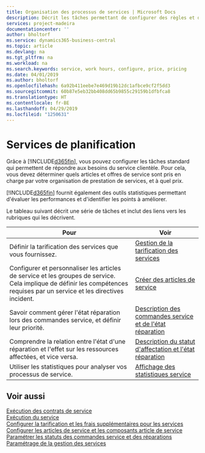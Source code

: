 ```yaml
---
title: Organisation des processus de services | Microsoft Docs
description: Décrit les tâches permettant de configurer des règles et des valeurs pour définir vos stratégies de services et vos processus de vente.
services: project-madeira
documentationcenter: ''
author: bholtorf
ms.service: dynamics365-business-central
ms.topic: article
ms.devlang: na
ms.tgt_pltfrm: na
ms.workload: na
ms.search.keywords: service, work hours, configure, price, pricing
ms.date: 04/01/2019
ms.author: bholtorf
ms.openlocfilehash: 6a92b411eebe7e469d19b12dc1afbce9cf2f5dd3
ms.sourcegitcommit: 60b87e5eb32bb408dd65b9855c29159b1dfbfca8
ms.translationtype: HT
ms.contentlocale: fr-BE
ms.lasthandoff: 04/29/2019
ms.locfileid: "1250631"
---
```

# <a name="planning-services"></a>Services de planification
Grâce à [!INCLUDE[d365fin](includes/d365fin_md.md)], vous pouvez configurer les tâches standard qui permettent de répondre aux besoins du service clientèle. Pour cela, vous devez déterminer quels articles et offres de service sont pris en charge par votre organisation de prestation de services, et à quel prix.   

[!INCLUDE[d365fin](includes/d365fin_md.md)] fournit également des outils statistiques permettant d'évaluer les performances et d'identifier les points à améliorer.
  
Le tableau suivant décrit une série de tâches et inclut des liens vers les rubriques qui les décrivent.   
  
|**Pour**|**Voir**|  
|------------|-------------|  
|Définir la tarification des services que vous fournissez.|[Gestion de la tarification des services](service-service-price-management.md)|
|Configurer et personnaliser les articles de service et les groupes de service. Cela implique de définir les compétences requises par un service et les directives incident.| [Créer des articles de service](service-how-to-create-service-items.md)|  
|Savoir comment gérer l'état réparation lors des commandes service, et définir leur priorité.|[Description des commandes service et de l'état réparation](service-service-order-status-and-repair-status.md)|  
|Comprendre la relation entre l'état d'une réparation et l'effet sur les ressources affectées, et vice versa.|[Description du statut d'affectation et l'état réparation](service-allocation-status-and-repair-status.md)|  
|Utiliser les statistiques pour analyser vos processus de service. | [Affichage des statistiques service](service-service-statistics.md) |

## <a name="see-also"></a>Voir aussi
[Exécution des contrats de service](service-fulfill-service-contracts.md)  
[Exécution du service](service-deliver-service.md)  
[Configurer la tarification et les frais supplémentaires pour les services](service-how-setup-service-costs-pricing.md)  
[Configurer les articles de service et les composants article de service](service-how-setup-service-items.md)  
[Paramétrer les statuts des commandes service et des réparations](service-order-repair-status.md)  
[Paramétrage de la gestion des services](service-setup-service.md)  
